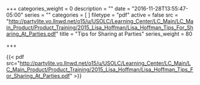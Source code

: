 +++
categories_weight = 0
description = ""
date = "2016-11-28T13:55:47-05:00"
series = ""
categories = [
]
filetype = "pdf"
active = false
src = "http://partylite.vo.llnwd.net/o15/u/USOLC/Learning_Center/LC_Main/LC_Main_Product/Product_Training/2015_Lisa_Hoffman/Lisa_Hoffman_Tips_For_Sharing_At_Parties.pdf"
title = "Tips for Sharing at Parties"
series_weight = 80

+++

{{< pdf src="http://partylite.vo.llnwd.net/o15/u/USOLC/Learning_Center/LC_Main/LC_Main_Product/Product_Training/2015_Lisa_Hoffman/Lisa_Hoffman_Tips_For_Sharing_At_Parties.pdf" >}}
